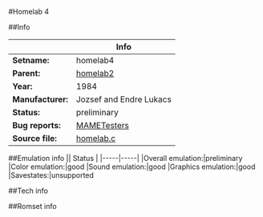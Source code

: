 #Homelab 4

##Info

||Info|
|-----|-----|
|**Setname:**|homelab4
|**Parent:**|[homelab2](homelab2.md)
|**Year:**|1984
|**Manufacturer:**|Jozsef and Endre Lukacs
|**Status:**|preliminary
|**Bug reports:**|[MAMETesters](http://mametesters.org/view_all_set.php?type=1&temporary=y&search=homelab.c)
|**Source file:**|[homelab.c](https://github.com/mamedev/mame/blob/master/src/mess/drivers/homelab.c)

##Emulation info
|| Status |
|-----|-----|
|Overall emulation:|preliminary
|Color emulation:|good
|Sound emulation:|good
|Graphics emulation:|good
|Savestates:|unsupported

##Tech info

##Romset info

<!--- START OF EDITED COMMENT DO NOT TOUCH TEXT ABOVE-->
